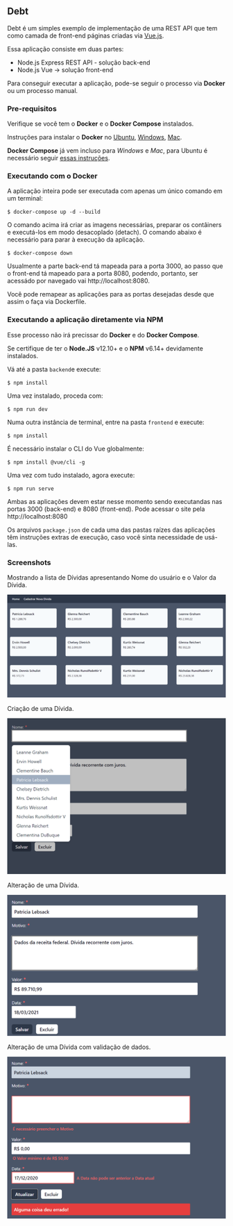 ## Debt

Debt é um simples exemplo de implementação de uma REST API que tem como camada de front-end páginas criadas via [Vue.js](https://vuejs.org/).

Essa aplicação consiste em duas partes:

- Node.js Express REST API - solução back-end
- Node.js Vue -> solução front-end

Para conseguir executar a aplicação, pode-se seguir o processo via **Docker** ou um processo manual.

### Pre-requisitos

Verifique se você tem o **Docker** e o **Docker Compose** instalados.

Instruções para instalar o **Docker** no [Ubuntu](https://docs.docker.com/install/linux/docker-ce/ubuntu/), [Windows](https://docs.docker.com/docker-for-windows/install/), [Mac](https://docs.docker.com/docker-for-mac/install/).

**Docker Compose** já vem incluso para *Windows* e *Mac*, para Ubuntu é necessário seguir [essas instruções](https://docs.docker.com/compose/install/).

### Executando com o Docker

A aplicação inteira pode ser executada com apenas um único comando em um terminal:

```
$ docker-compose up -d --build
```

O comando acima irá criar as imagens necessárias, preparar os contâiners e executá-los em modo desacoplado (detach). O comando abaixo é necessário para parar à execução da aplicação.

```
$ docker-compose down
```
Usualmente a parte back-end tá mapeada para a porta 3000, ao passo que o front-end tá mapeado para a porta 8080, podendo, portanto, ser acessádo por navegado vai http://localhost:8080.

Você pode remapear as aplicações para as portas desejadas desde que assim o faça via Dockerfile.

### Executando a aplicação diretamente via NPM

Esse processo não irá precissar do **Docker** e do **Docker Compose**.

Se certifique de ter o **Node.JS** v12.10+ e o **NPM** v6.14+ devidamente instalados.

Vá até a pasta `backend`e execute:

```
$ npm install
```

Uma vez instalado, proceda com:

```
$ npm run dev
```

Numa outra instância de terminal, entre na pasta `frontend` e execute:

```
$ npm install
```

É necessário instalar o CLI do Vue globalmente:

```
$ npm install @vue/cli -g
```

Uma vez com tudo instalado, agora execute:

```
$ npm run serve
```

Ambas as aplicações devem estar nesse momento sendo executandas nas portas 3000 (back-end) e 8080 (front-end). Pode acessar o site pela http://localhost:8080

Os arquivos `package.json` de cada uma das pastas raízes das aplicações têm instruções extras de execução, caso você sinta necessidade de usá-las.

### Screenshots

Mostrando a lista de Dívidas apresentando Nome do usuário e o Valor da Dívida.

![first screen](https://github.com/inocencio/divida/blob/main/screens/01.png)

Criação de uma Dívida.

![login screen](https://github.com/inocencio/divida/blob/main/screens/02.png)

Alteração de uma Dívida.

![login screen](https://github.com/inocencio/divida/blob/main/screens/03.png)

Alteração de uma Dívida com validação de dados.

![a new product with discount](https://github.com/inocencio/divida/blob/main/screens/04.png)